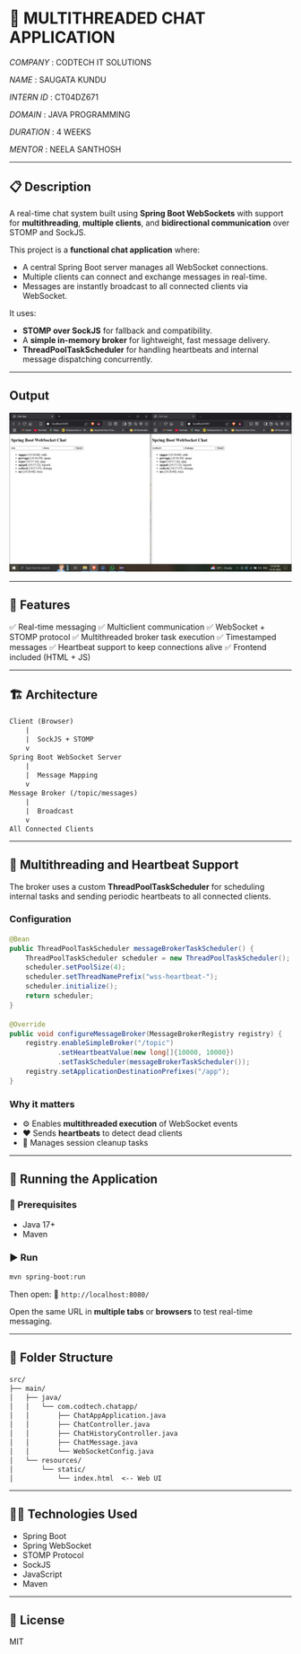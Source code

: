 # 💬 MULTITHREADED CHAT APPLICATION

*COMPANY* : CODTECH IT SOLUTIONS

*NAME* : SAUGATA KUNDU

*INTERN ID* : CT04DZ671

*DOMAIN* : JAVA PROGRAMMING

*DURATION* : 4 WEEKS

*MENTOR* : NEELA SANTHOSH

---

## 📋 Description

A real-time chat system built using **Spring Boot WebSockets** with support for **multithreading**, **multiple clients**, and **bidirectional communication** over STOMP and SockJS.

This project is a **functional chat application** where:

* A central Spring Boot server manages all WebSocket connections.
* Multiple clients can connect and exchange messages in real-time.
* Messages are instantly broadcast to all connected clients via WebSocket.

It uses:

* **STOMP over SockJS** for fallback and compatibility.
* A **simple in-memory broker** for lightweight, fast message delivery.
* **ThreadPoolTaskScheduler** for handling heartbeats and internal message dispatching concurrently.

---

## Output

![Output](./Output/Screenshot%20(77).png)

---

## 🚀 Features

✅ Real-time messaging
✅ Multiclient communication
✅ WebSocket + STOMP protocol
✅ Multithreaded broker task execution
✅ Timestamped messages
✅ Heartbeat support to keep connections alive
✅ Frontend included (HTML + JS)

---

## 🏗️ Architecture

```
Client (Browser)
    |
    |  SockJS + STOMP
    v
Spring Boot WebSocket Server
    |
    |  Message Mapping
    v
Message Broker (/topic/messages)
    |
    |  Broadcast
    v
All Connected Clients
```

---

## 🧵 Multithreading and Heartbeat Support

The broker uses a custom **ThreadPoolTaskScheduler** for scheduling internal tasks and sending periodic heartbeats to all connected clients.

### Configuration

```java
@Bean
public ThreadPoolTaskScheduler messageBrokerTaskScheduler() {
    ThreadPoolTaskScheduler scheduler = new ThreadPoolTaskScheduler();
    scheduler.setPoolSize(4);
    scheduler.setThreadNamePrefix("wss-heartbeat-");
    scheduler.initialize();
    return scheduler;
}

@Override
public void configureMessageBroker(MessageBrokerRegistry registry) {
    registry.enableSimpleBroker("/topic")
            .setHeartbeatValue(new long[]{10000, 10000})
            .setTaskScheduler(messageBrokerTaskScheduler());
    registry.setApplicationDestinationPrefixes("/app");
}
```

### Why it matters

* ⚙️ Enables **multithreaded execution** of WebSocket events
* ❤️ Sends **heartbeats** to detect dead clients
* 🧼 Manages session cleanup tasks

---

## 🧪 Running the Application

### 🔧 Prerequisites

* Java 17+
* Maven

### ▶️ Run

```bash
mvn spring-boot:run
```

Then open:
📍 `http://localhost:8080/`

Open the same URL in **multiple tabs** or **browsers** to test real-time messaging.

---

## 🧪 Folder Structure

```
src/
├── main/
│   ├── java/
│   │   └── com.codtech.chatapp/
│   │       ├── ChatAppApplication.java
│   │       ├── ChatController.java
│   │       ├── ChatHistoryController.java
│   │       ├── ChatMessage.java
│   │       └── WebSocketConfig.java
│   └── resources/
│       └── static/
│           └── index.html  <-- Web UI
```

---

## 🧑‍💻 Technologies Used

* Spring Boot
* Spring WebSocket
* STOMP Protocol
* SockJS
* JavaScript
* Maven

---

## 📄 License

MIT